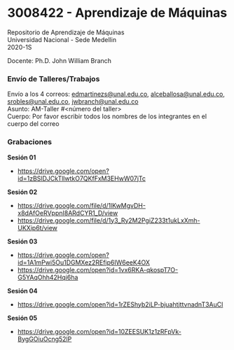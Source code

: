 # 3008422 - Aprendizaje de Máquinas

Repositorio de Aprendizaje de Máquinas  
Universidad Nacional - Sede Medellin  
2020-1S

Docente: Ph.D. John William Branch  

### Envío de Talleres/Trabajos  
Envío a los 4 correos: edmartinezs@unal.edu.co, alceballosa@unal.edu.co, srobles@unal.edu.co, jwbranch@unal.edu.co  
Asunto: AM-Taller #<número del taller>  
Cuerpo: Por favor escribir todos los nombres de los integrantes en el cuerpo del correo  

### Grabaciones  
**Sesión 01**  
* https://drive.google.com/open?id=1zBSlDJCkTllwtkO7QKfFxM3EHwW07jTc  

**Sesión 02**  
* https://drive.google.com/file/d/1lKwMgvDH-x8dAfOeRVppnI8ARdCYR1_D/view  
* https://drive.google.com/file/d/1y3_Ry2M2PgiZ233t1ukLxXmh-UKXip6t/view  

**Sesión 03**  
* https://drive.google.com/open?id=1A1mPwi5Ou1DGMXez2REfip6IW6eeK4OX  
* https://drive.google.com/open?id=1vx6RKA-qkospT7O-G5YAqOhh42Hqi6ha  

**Sesión 04**  
* https://drive.google.com/open?id=1rZEShyb2iLP-bjuahtjttvnadnT3AuCl  

**Sesión 05**  
* https://drive.google.com/open?id=10ZEESUK1z1zRFpVk-BygGOiuOcng52lP  